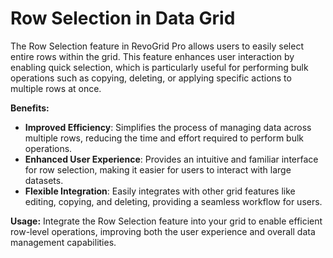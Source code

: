 # Row Selection in Data Grid

The Row Selection feature in RevoGrid Pro allows users to easily select entire rows within the grid. This feature enhances user interaction by enabling quick selection, which is particularly useful for performing bulk operations such as copying, deleting, or applying specific actions to multiple rows at once.


**Benefits:**
- **Improved Efficiency**: Simplifies the process of managing data across multiple rows, reducing the time and effort required to perform bulk operations.
- **Enhanced User Experience**: Provides an intuitive and familiar interface for row selection, making it easier for users to interact with large datasets.
- **Flexible Integration**: Easily integrates with other grid features like editing, copying, and deleting, providing a seamless workflow for users.

**Usage:**
Integrate the Row Selection feature into your grid to enable efficient row-level operations, improving both the user experience and overall data management capabilities.
